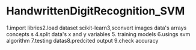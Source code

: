 # HandwrittenDigitRecognition_SVM
1.import libries2.load dataset scikit-learn3,sconvert images data's arrays concepts s 4.split data's x and y variables 5. training models 6.usings svm algorithm 7.testing datas8.predcited output 9.check accuracy  
